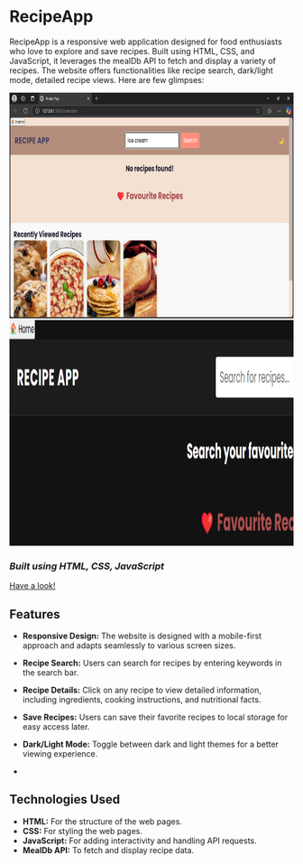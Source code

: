 # RecipeApp
RecipeApp is a responsive web application designed for food enthusiasts who love to explore and save recipes. Built using HTML, CSS, and JavaScript, it leverages the mealDb API to fetch and display a variety of recipes. The website offers functionalities like recipe search, dark/light mode, detailed recipe views.
Here are few glimpses:


<img src="Screenshot 2025-04-10 112357.png" width="600" height="400">
<img src="Screenshot 2025-04-10 112136.png" width="600" height="400">


### *Built using HTML, CSS, JavaScript*
[Have a look!]()




## Features

- **Responsive Design:** The website is designed with a mobile-first approach and adapts seamlessly to various screen sizes.

- **Recipe Search:** Users can search for recipes by entering keywords in the search bar.

- **Recipe Details:** Click on any recipe to view detailed information, including ingredients, cooking instructions, and nutritional facts.

- **Save Recipes:** Users can save their favorite recipes to local storage for easy access later.

- **Dark/Light Mode:** Toggle between dark and light themes for a better viewing experience.

- 

## Technologies Used

- **HTML:** For the structure of the web pages.
- **CSS:** For styling the web pages.
- **JavaScript:** For adding interactivity and handling API requests.
- **MealDb API:** To fetch and display recipe data.
